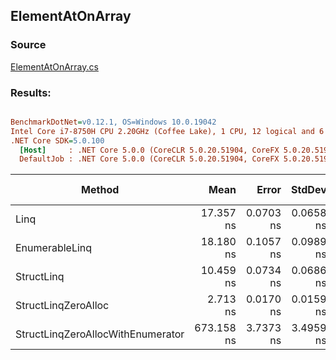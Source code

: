 ﻿## ElementAtOnArray

### Source
[ElementAtOnArray.cs](../../src/StructLinq.Benchmark/ElementAtOnArray.cs)

### Results:
``` ini

BenchmarkDotNet=v0.12.1, OS=Windows 10.0.19042
Intel Core i7-8750H CPU 2.20GHz (Coffee Lake), 1 CPU, 12 logical and 6 physical cores
.NET Core SDK=5.0.100
  [Host]     : .NET Core 5.0.0 (CoreCLR 5.0.20.51904, CoreFX 5.0.20.51904), X64 RyuJIT
  DefaultJob : .NET Core 5.0.0 (CoreCLR 5.0.20.51904, CoreFX 5.0.20.51904), X64 RyuJIT


```
|                            Method |       Mean |     Error |    StdDev | Ratio | RatioSD |  Gen 0 | Gen 1 | Gen 2 | Allocated |
|---------------------------------- |-----------:|----------:|----------:|------:|--------:|-------:|------:|------:|----------:|
|                              Linq |  17.357 ns | 0.0703 ns | 0.0658 ns |  1.00 |    0.00 |      - |     - |     - |         - |
|                    EnumerableLinq |  18.180 ns | 0.1057 ns | 0.0989 ns |  1.05 |    0.01 |      - |     - |     - |         - |
|                        StructLinq |  10.459 ns | 0.0734 ns | 0.0686 ns |  0.60 |    0.01 | 0.0068 |     - |     - |      32 B |
|               StructLinqZeroAlloc |   2.713 ns | 0.0170 ns | 0.0159 ns |  0.16 |    0.00 |      - |     - |     - |         - |
| StructLinqZeroAllocWithEnumerator | 673.158 ns | 3.7373 ns | 3.4959 ns | 38.78 |    0.19 |      - |     - |     - |         - |
